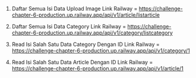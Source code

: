 1. Daftar Semua Isi Data Upload Image
   Link Railway = https://challenge-chapter-6-production.up.railway.app/api/v1/article/listarticle

2. Daftar Semua Isi Data Category
   Link Railway = https://challenge-chapter-6-production.up.railway.app/api/v1/category/listcategory

3. Read Isi Salah Satu Data Category Dengan ID
   Link Railway = https://challenge-chapter-6-production.up.railway.app/api/v1/category/1

4. Read Isi Salah Satu Data Article Dengan ID
   Link Railway = https://challenge-chapter-6-production.up.railway.app/api/v1/article/1
